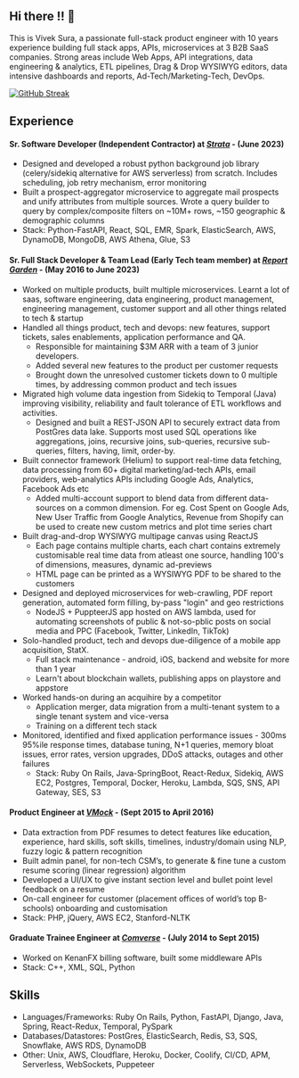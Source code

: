 ## Hi there !! 👋

This is Vivek Sura, a passionate full-stack product engineer with 10 years experience building full stack apps, APIs, microservices at 3 B2B SaaS companies. Strong areas include Web Apps, API integrations, data engineering & analytics, ETL pipelines, Drag & Drop WYSIWYG editors, data intensive dashboards and reports, Ad-Tech/Marketing-Tech, DevOps.  

[![GitHub Streak](https://streak-stats.demolab.com?user=viveksura&theme=catppuccin-macchiato&hide_border=true&date_format=j%20M%5B%20Y%5D)](https://git.io/streak-stats)


## Experience

#### Sr. Software Developer (Independent Contractor) at **_[Strata](https://gostrata.com/)_** - (June 2023)
- Designed and developed a robust python background job library (celery/sidekiq alternative for AWS serverless) from scratch. Includes scheduling, job retry mechanism, error monitoring
- Built a prospect-aggregator microservice to aggregate mail prospects and unify attributes from multiple sources. Wrote a query builder to query by complex/composite filters on ~10M+ rows, ~150 geographic & demographic columns
- Stack: Python-FastAPI, React, SQL, EMR, Spark, ElasticSearch, AWS, DynamoDB, MongoDB, AWS Athena, Glue, S3

#### Sr. Full Stack Developer & Team Lead (Early Tech team member) at **_[Report Garden](https://reportgarden.com/)_** - (May 2016 to June 2023)
- Worked on multiple products, built multiple microservices. Learnt a lot of saas, software engineering, data engineering, product management, engineering management, customer support and all other things related to tech & startup
- Handled all things product, tech and devops: new features, support tickets, sales enablements, application performance and QA.
  - Responsible for maintaining $3M ARR with a team of 3 junior developers.
  - Added several new features to the product per customer requests
  - Brought down the unresolved customer tickets down to 0 multiple times, by addressing common product and tech issues
- Migrated high volume data ingestion from Sidekiq to Temporal (Java) improving visibility, reliability and fault tolerance of ETL workflows and activities.
    - Designed and built a REST-JSON API to securely extract data from PostGres data lake. Supports most used SQL operations like aggregations, joins, recursive joins, sub-queries, recursive sub-queries, filters, having, limit, order-by.
- Built connector framework (Helium) to support real-time data fetching, data processing from 60+ digital marketing/ad-tech APIs, email providers, web-analytics APIs including Google Ads, Analytics, Facebook Ads etc
    - Added multi-account support to blend data from different data-sources on a common dimension. For eg. Cost Spent on Google Ads, New User Traffic from Google Analytics, Revenue from Shopify can be used to create new custom metrics and plot time series chart
- Built drag-and-drop WYSIWYG multipage canvas using ReactJS
    - Each page contains multiple charts, each chart contains extremely customisable real time data from atleast one source, handling 100's of dimensions, measures, dynamic ad-previews
    - HTML page can be printed as a WYSIWYG PDF to be shared to the customers
- Designed and deployed microservices for web-crawling, PDF report generation, automated form filling, by-pass "login" and geo restrictions
    - NodeJS + PuppteerJS app hosted on AWS lambda, used for automating screenshots of public & not-so-pblic posts on social media and PPC (Facebook, Twitter, LinkedIn, TikTok)
- Solo-handled product, tech and devops due-diligence of a mobile app acquisition, StatX. 
    - Full stack maintenance - android, iOS, backend and website for more than 1 year
    - Learn't about blockchain wallets, publishing apps on playstore and appstore
- Worked hands-on during an acquihire by a competitor
    - Application merger, data migration from a multi-tenant system to a single tenant system and vice-versa
    - Training on a different tech stack
- Monitored, identified and fixed application performance issues - 300ms 95%ile response times, database tuning, N+1 queries, memory bloat issues, error rates, version upgrades, DDoS attacks, outages and other failures
    - Stack: Ruby On Rails, Java-SpringBoot, React-Redux, Sidekiq, AWS EC2, Postgres, Temporal, Docker, Heroku, Lambda, SQS, SNS, API Gateway, SES, S3 

#### Product Engineer at **_[VMock](https://vmock.com/)_** - (Sept 2015 to April 2016)
- Data extraction from PDF resumes to detect features like education, experience, hard skills, soft skills, timelines, industry/domain using NLP, fuzzy logic & pattern recognition
- Built admin panel, for non-tech CSM’s, to generate & fine tune a custom resume scoring (linear regression) algorithm
- Developed a UI/UX to give instant section level and bullet point level feedback on a resume
- On-call engineer for customer (placement offices of world’s top B-schools) onboarding and customisation
- Stack: PHP, jQuery, AWS EC2, Stanford-NLTK
 
#### Graduate Trainee Engineer at **_[Comverse](https://comverse.com/)_** - (July 2014 to Sept 2015)
- Worked on KenanFX billing software, built some middleware APIs
- Stack: C++, XML, SQL, Python
 
## Skills
- Languages/Frameworks: Ruby On Rails, Python, FastAPI, Django, Java, Spring,  React-Redux, Temporal, PySpark
- Databases/Datastores: PostGres, ElasticSearch, Redis, S3, SQS, Snowflake, AWS RDS, DynamoDB
- Other: Unix, AWS, Cloudflare, Heroku, Docker, Coolify, CI/CD, APM, Serverless, WebSockets, Puppeteer
